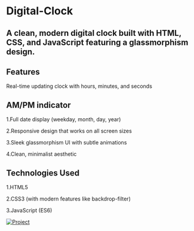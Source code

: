 # Digital-Clock
## A clean, modern digital clock built with HTML, CSS, and JavaScript featuring a glassmorphism design.

## Features
Real-time updating clock with hours, minutes, and seconds

## AM/PM indicator

1.Full date display (weekday, month, day, year)

2.Responsive design that works on all screen sizes

3.Sleek glassmorphism UI with subtle animations

4.Clean, minimalist aesthetic

## Technologies Used
1.HTML5

2.CSS3 (with modern features like backdrop-filter)

3.JavaScript (ES6)

[![Project](https://img.shields.io/badge/Visit-APP-orange?style=for-the-badge)](https://shubh637.github.io/Digital-Clock/)
